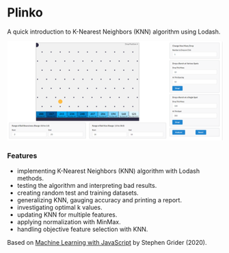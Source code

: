 # Plinko

A quick introduction to K-Nearest Neighbors (KNN) algorithm using Lodash.

<p align="center">
        <img src="screenshot.png">
</p>

### Features

- implementing K-Nearest Neighbors (KNN) algorithm with Lodash methods.
- testing the algorithm and interpreting bad results.
- creating random test and training datasets.
- generalizing KNN, gauging accuracy and printing a report.
- investigating optimal k values.
- updating KNN for multiple features.
- applying normalization with MinMax.
- handling objective feature selection with KNN.

Based on [Machine Learning with JavaScript](https://www.udemy.com/course/machine-learning-with-javascript/) by Stephen Grider (2020).
